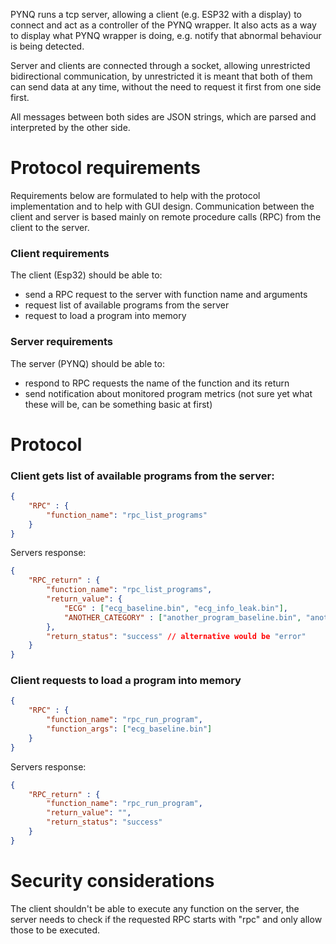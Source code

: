 PYNQ runs a tcp server, allowing a client (e.g. ESP32 with a display) to connect and act as a controller of the PYNQ wrapper. It also acts as a way to display what PYNQ wrapper is doing, e.g. notify that abnormal behaviour is being detected.

Server and clients are connected through a socket, allowing unrestricted bidirectional communication, by unrestricted it is meant that both of them can send data at any time, without the need to request it first from one side first.

All messages between both sides are JSON strings, which are parsed and interpreted by the other side.

# Protocol requirements
Requirements below are formulated to help with the protocol implementation and to help with GUI design. Communication between the client and server is based mainly on remote procedure calls (RPC) from the client to the server.

### Client requirements
The client (Esp32) should be able to:
* send a RPC request to the server with function name and arguments
* request list of available programs from the server
* request to load a program into memory

<!-- * configure CMS, this includes:
    * enabling/disabling and setting the trace start address
    * enabling/disabling and setting the trace end address
    * enabling/disabling and setting the lower address boundary
    * enabling/disabling and setting the upper address boundary
    * enabling/disabling CPU halting (when internal trace storage is full) -->

<!-- :idea: The client may request objdump output of each file (or data based on it) to display it in the GUI. The user could select address range based on functions addresses. -->


### Server requirements
The server (PYNQ) should be able to:
* respond to RPC requests the name of the function and its return
* send notification about monitored program metrics (not sure yet what these will be, can be something basic at first)


# Protocol

### Client gets list of available programs from the server:
```json
{
    "RPC" : {
        "function_name": "rpc_list_programs"
    }
}
```
Servers response:
```json
{
    "RPC_return" : {
        "function_name": "rpc_list_programs",
        "return_value": {
            "ECG" : ["ecg_baseline.bin", "ecg_info_leak.bin"],
            "ANOTHER_CATEGORY" : ["another_program_baseline.bin", "another_program_anomalous_version.bin"]
        }, 
        "return_status": "success" // alternative would be "error"
    }
}
```

### Client requests to load a program into memory
```json
{
    "RPC" : {
        "function_name": "rpc_run_program",
        "function_args": ["ecg_baseline.bin"]
    }
}
```
Servers response:
```json
{
    "RPC_return" : {
        "function_name": "rpc_run_program",
        "return_value": "",
        "return_status": "success"
    } 
}
```

# Security considerations
The client shouldn't be able to execute any function on the server, the server needs to check if the requested RPC starts with "rpc" and only allow those to be executed.

